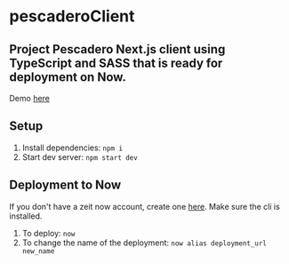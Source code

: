 # pescaderoClient
Project Pescadero Next.js client using TypeScript and SASS that is ready for deployment on Now. 
---
Demo [here](https://projectpescadero.now.sh)

## Setup
1. Install dependencies: `npm i`
2. Start dev server: `npm start dev`

## Deployment to Now
If you don't have a zeit now account, create one [here](https://zeit.co/signup). Make sure the cli is installed.
1. To deploy: `now`
2. To change the name of the deployment: `now alias deployment_url new_name`
